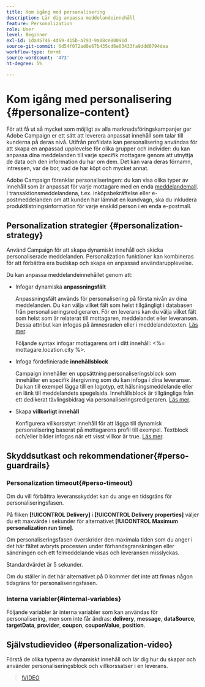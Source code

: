 ```yaml
---
title: Kom igång med personalisering
description: Lär dig anpassa meddelandeinnehåll
feature: Personalization
role: User
level: Beginner
exl-id: 1da45746-4d69-415b-a793-9a08ce80091d
source-git-commit: 6d54f072ad0e67b435cd6e03433fa9ddd0794dea
workflow-type: tm+mt
source-wordcount: '473'
ht-degree: 5%

---
```


# Kom igång med personalisering {#personalize-content}

För att få ut så mycket som möjligt av alla marknadsföringskampanjer ger Adobe Campaign er ett sätt att leverera anpassat innehåll som talar till kunderna på deras nivå. Utifrån profildata kan personalisering användas för att skapa en anpassad upplevelse för olika grupper och individer: du kan anpassa dina meddelanden till varje specifik mottagare genom att utnyttja de data och den information du har om dem. Det kan vara deras förnamn, intressen, var de bor, vad de har köpt och mycket annat.

Adobe Campaign förenklar personaliseringen: du kan visa olika typer av innehåll som är anpassat för varje mottagare med en enda [meddelandemall](create-templates.md). I transaktionsmeddelandena, t.ex. inköpsbekräftelse eller e-postmeddelanden om att kunden har lämnat en kundvagn, ska du inkludera produktlistningsinformation för varje enskild person i en enda e-postmall.


## Personalization strategier {#personalization-strategy}

Använd Campaign för att skapa dynamiskt innehåll och skicka personaliserade meddelanden. Personalization funktioner kan kombineras för att förbättra era budskap och skapa en anpassad användarupplevelse.

Du kan anpassa meddelandeinnehållet genom att:

* Infogar dynamiska **anpassningsfält**

  Anpassningsfält används för personalisering på första nivån av dina meddelanden. Du kan välja vilket fält som helst tillgängligt i databasen från personaliseringsredigeraren. För en leverans kan du välja vilket fält som helst som är relaterat till mottagaren, meddelandet eller leveransen. Dessa attribut kan infogas på ämnesraden eller i meddelandetexten. [Läs mer](personalization-fields.md).

  Följande syntax infogar mottagarens ort i ditt innehåll: &lt;%= mottagare.location.city %>.

* Infoga fördefinierade **innehållsblock**

  Campaign innehåller en uppsättning personaliseringsblock som innehåller en specifik återgivning som du kan infoga i dina leveranser. Du kan till exempel lägga till en logotyp, ett hälsningsmeddelande eller en länk till meddelandets spegelsida. Innehållsblock är tillgängliga från ett dedikerat tävlingsbidrag via personaliseringsredigeraren. [Läs mer](personalization-blocks.md).

* Skapa **villkorligt innehåll**

  Konfigurera villkorsstyrt innehåll för att lägga till dynamisk personalisering baserat på mottagarens profil till exempel. Textblock och/eller bilder infogas när ett visst villkor är true. [Läs mer](conditions.md).

<!--* Add **personalized offers**
    
    Insert personalized offers in your message content, depending on the recipient location, the current weather, or the last purchase order.
-->


## Skyddsutkast och rekommendationer{#perso-guardrails}

### Personalization timeout{#perso-timeout}

Om du vill förbättra leveransskyddet kan du ange en tidsgräns för personaliseringsfasen.

På fliken **[!UICONTROL Delivery]** i **[!UICONTROL Delivery properties]** väljer du ett maxvärde i sekunder för alternativet **[!UICONTROL Maximum personalization run time]**.

Om personaliseringsfasen överskrider den maximala tiden som du anger i det här fältet avbryts processen under förhandsgranskningen eller sändningen och ett felmeddelande visas och leveransen misslyckas.

Standardvärdet är 5 sekunder.

Om du ställer in det här alternativet på 0 kommer det inte att finnas någon tidsgräns för personaliseringsfasen.


### Interna variabler{#internal-variables}

Följande variabler är interna variabler som kan användas för personalisering, men som inte får ändras: **delivery**, **message**, **dataSource**, **targetData**, **provider**, **coupon**, **couponValue**, **position**.


## Självstudievideo {#personalization-video}

Förstå de olika typerna av dynamiskt innehåll och lär dig hur du skapar och använder personaliseringsblock och villkorssatser i en leverans.


>[!VIDEO](https://video.tv.adobe.com/v/335734?quality=12)
